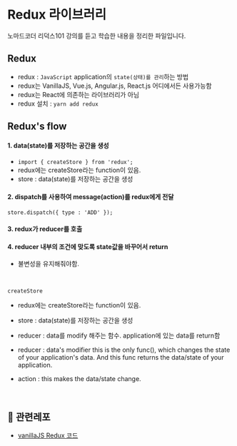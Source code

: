 # Redux 라이브러리

노마드코더 리덕스101 강의를 듣고 학습한 내용을 정리한 파일입니다. <br/>

## Redux

- redux : `JavaScript` application의 `state(상태)를 관리`하는 방법
- redux는 VanillaJS, Vue.js, Angular.js, React.js 어디에서든 사용가능함
- redux는 React에 의존하는 라이브러리가 아님
- redux 설치 : `yarn add redux`

## Redux's flow

#### 1. data(state)를 저장하는 공간을 생성

- `import { createStore } from 'redux';`
- redux에는 createStore라는 function이 있음.
- store : data(state)를 저장하는 공간을 생성
  <br/>

#### 2. dispatch를 사용하여 message(action)를 redux에게 전달
   `store.dispatch({ type : 'ADD' });`
   <br/>

#### 3. redux가 reducer를 호출
#### 4. reducer 내부의 조건에 맞도록 state값을 바꾸어서 return
- 불변성을 유지해줘야함.

<br/>

`createStore`

- redux에는 createStore라는 function이 있음.
- store : data(state)를 저장하는 공간을 생성
- reducer : data를 modify 해주는 함수. application에 있는 data를 return함

- reducer : data's modifier
  this is the only func(), which changes the state of your application's data. And this func returns the data/state of your application.
- action : this makes the data/state change.

<br/>

## 🔗 관련레포

- [vanillaJS Redux 코드](https://github.com/sukyoungshin/reactJS/blob/master/vanilla-redux)
